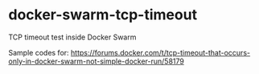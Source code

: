 # docker-swarm-tcp-timeout
TCP timeout test inside Docker Swarm

Sample codes for:
https://forums.docker.com/t/tcp-timeout-that-occurs-only-in-docker-swarm-not-simple-docker-run/58179

